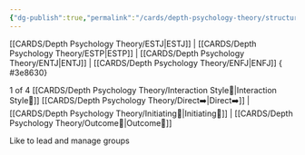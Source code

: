 ```yaml
---
{"dg-publish":true,"permalink":"/cards/depth-psychology-theory/structure/","created":"2022-12-31T00:02:04.467+01:00","updated":"2023-04-23T08:56:38.787+02:00"}
---
```



[[CARDS/Depth Psychology Theory/ESTJ\|ESTJ]] | [[CARDS/Depth Psychology Theory/ESTP\|ESTP]] | [[CARDS/Depth Psychology Theory/ENTJ\|ENTJ]] | [[CARDS/Depth Psychology Theory/ENFJ\|ENFJ]]
{ #3e8630}


1 of 4 [[CARDS/Depth Psychology Theory/Interaction Style💬\|Interaction Style💬]]
[[CARDS/Depth Psychology Theory/Direct➡️\|Direct➡️]] | [[CARDS/Depth Psychology Theory/Initiating👋\|Initiating👋]] | [[CARDS/Depth Psychology Theory/Outcome🎯\|Outcome🎯]]

Like to lead and manage groups
